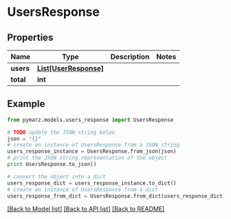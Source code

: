 # UsersResponse


## Properties
Name | Type | Description | Notes
------------ | ------------- | ------------- | -------------
**users** | [**List[UserResponse]**](UserResponse.md) |  | 
**total** | **int** |  | 

## Example

```python
from pymarz.models.users_response import UsersResponse

# TODO update the JSON string below
json = "{}"
# create an instance of UsersResponse from a JSON string
users_response_instance = UsersResponse.from_json(json)
# print the JSON string representation of the object
print UsersResponse.to_json()

# convert the object into a dict
users_response_dict = users_response_instance.to_dict()
# create an instance of UsersResponse from a dict
users_response_from_dict = UsersResponse.from_dict(users_response_dict)
```
[[Back to Model list]](../README.md#documentation-for-models) [[Back to API list]](../README.md#documentation-for-api-endpoints) [[Back to README]](../README.md)


